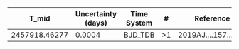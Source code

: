 |T_mid        |Uncertainty (days)|Time System|#  |Reference                             |
|-------------|------------------|-----------|---|--------------------------------------|
|2457918.46277|0.0004            |BJD_TDB    |>1 |2019AJ....157...43B                   |
